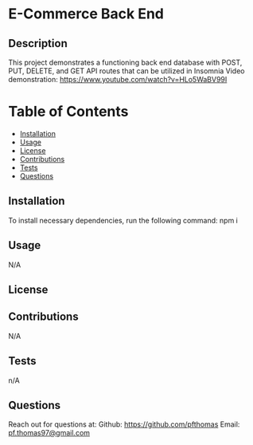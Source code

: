 # E-Commerce Back End

## Description
This project demonstrates a functioning back end database with POST, PUT, DELETE, and GET API routes that can be utilized in Insomnia
Video demonstration: https://www.youtube.com/watch?v=HLo5WaBV99I
# Table of Contents
* [Installation](#installation)
* [Usage](#usage)
* [License](#license)
* [Contributions](#contributions)
* [Tests](#tests)
* [Questions](#questions)

## Installation
To install necessary dependencies, run the following command:
npm i
## Usage
N/A

## License 

## Contributions
N/A

## Tests
n/A
## Questions 
Reach out for questions at:
Github: https://github.com/pfthomas
Email: pf.thomas97@gmail.com
